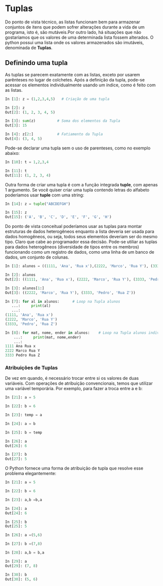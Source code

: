 # Tuplas

Do ponto de vista técnico, as listas funcionam bem para armazenar conjuntos de itens que podem sofrer alterações durante a vida de um programa, isto é, são mutáveis.Por outro lado, há situações que não gostaríamos que os valores de uma determinada lista fossem alterados. O python possui uma lista onde os valores armazenados são imutáveis, denominada de **Tuplas**.

## Definindo uma tupla

As tuplas se parecem exatamente com as listas, exceto por usarem parênteses no lugar de colchetes. Após a definição da tupla, pode-se acessar os elementos individualmente usando um índice, como é feito com as listas.
``` python
In [1]: z = (1,2,3,4,5)   # Criação de uma tupla

In [2]: z
Out[2]: (1, 2, 3, 4, 5)

In [3]: sum(z)          # Soma dos elementos da Tupla
Out[3]: 15

In [4]: z[2:]           # Fatiamento da Tupla 
Out[4]: (3, 4, 5)

```
Pode-se declarar uma tupla sem o uso de parenteses, como no exemplo abaixo:
``` python
In [10]: t = 1,2,3,4

In [11]: t
Out[11]: (1, 2, 3, 4)
```
Outra forma de criar uma tupla é com a função integrada **tuple**, com apenas 1 argumento. Se você quiser criar uma tupla contendo letras do alfabeto poderíamos usar **tuple** com uma string:
``` python
In [14]: z = tuple("ABCDEFGH")

In [15]: z
Out[15]: ('A', 'B', 'C', 'D', 'E', 'F', 'G', 'H')
```


Do ponto de vista conceitual poderíamos usar as tuplas para montar estruturas de dados heterogêneos enquanto a lista deveria ser usada para dados homogêneos, ou seja, todos seus elementos deveriam ser do mesmo tipo. Claro que cabe ao programador essa decisão.  Pode-se utiliar as tuplas para dados heterogêneos (diversidade de tipos entre os membros) funcionando como um registro de dados, como uma linha de um banco de dados, um conjunto de colunas.  
``` python
In [1]: alunos = ((1111, 'Ana', 'Rua x'),(2222, 'Marco', 'Rua Y'), (3333, 'Pedro', 'Rua Z'))

In [2]: alunos
Out[2]: ((1111, 'Ana', 'Rua x'), (2222, 'Marco', 'Rua Y'), (3333, 'Pedro', 'Rua Z'))

In [3]: alunos[1:]
Out[3]: ((2222, 'Marco', 'Rua Y'), (3333, 'Pedro', 'Rua Z'))

In [7]: for al in alunos:      # Loop na Tupla alunos
   ...:     print(al)
   ...:     
(1111, 'Ana', 'Rua x')
(2222, 'Marco', 'Rua Y')
(3333, 'Pedro', 'Rua Z')

In [8]: for mat, nome, ender in alunos:    # Loop na Tupla alunos individualizando os itens
    ...:     print(mat, nome,ender)
    ...:     
1111 Ana Rua x
2222 Marco Rua Y
3333 Pedro Rua Z
```
### Atribuições de Tuplas

De vez em quando, é necessário trocar entre si os valores de duas variáveis. Com operações de atribuição convencionais, temos que utilizar uma variável temporária. Por exemplo, para fazer a troca entre a e b:
```python
In [21]: a = 5

In [22]: b = 6

In [23]: temp = a

In [24]: a = b

In [25]: b = temp

In [26]: a
Out[26]: 6

In [27]: b
Out[27]: 5
```
O Python fornece uma forma de atribuição de tupla que resolve esse problema elegantemente:

``` python
In [21]: a = 5

In [22]: b = 6

In [23]: a,b =b,a

In [24]: a
Out[24]: 6

In [25]: b
Out[25]: 5

In [26]: a =(5,6)

In [27]: b =(7,8)

In [28]: a,b = b,a

In [29]: a
Out[29]: (7, 8)

In [30]: b
Out[30]: (5, 6)
```
 


